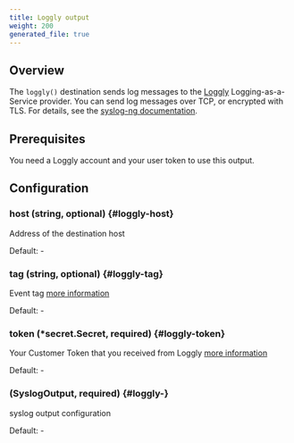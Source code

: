 ```yaml
---
title: Loggly output
weight: 200
generated_file: true
---
```


## Overview

The `loggly()` destination sends log messages to the [Loggly](https://www.loggly.com/) Logging-as-a-Service provider. You can send log messages over TCP, or encrypted with TLS. For details, see the [syslog-ng documentation](https://www.syslog-ng.com/technical-documents/doc/syslog-ng-open-source-edition/3.37/administration-guide/43#TOPIC-1829072).

## Prerequisites

You need a Loggly account and your user token to use this output.

## Configuration

### host (string, optional) {#loggly-host}

Address of the destination host 

Default: -

### tag (string, optional) {#loggly-tag}

Event tag [more information](https://documentation.solarwinds.com/en/success_center/loggly/content/admin/tags.htm) 

Default: -

### token (*secret.Secret, required) {#loggly-token}

Your Customer Token that you received from Loggly [more information](https://www.syslog-ng.com/technical-documents/doc/syslog-ng-open-source-edition/3.37/administration-guide/43#loggly-option-token) 

Default: -

###  (SyslogOutput, required) {#loggly-}

syslog output configuration 

Default: -


